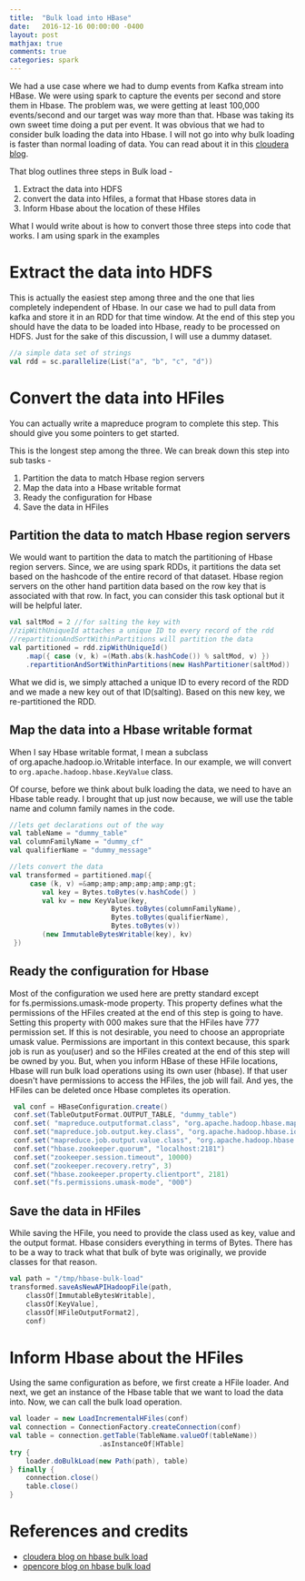 ```yaml
---
title:  "Bulk load into HBase"
date:   2016-12-16 00:00:00 -0400
layout: post
mathjax: true
comments: true
categories: spark
---
```

We had a use case where we had to dump events from Kafka stream into HBase. We were using spark to capture the events per second and store them in Hbase. The problem was, we were getting at least 100,000 events/second and our target was way more than that. Hbase was taking its own sweet time doing a put per event. It was obvious that we had to consider bulk loading the data into Hbase. I will not go into why bulk loading is faster than normal loading of data. You can read about it in this [cloudera blog][cl-blog].

That blog outlines three steps in Bulk load -

1. Extract the data into HDFS
2. convert the data into Hfiles, a format that Hbase stores data in
3. Inform Hbase about the location of these Hfiles

What I would write about is how to convert those three steps into code that works. I am using spark in the examples

# Extract the data into HDFS

This is actually the easiest step among three and the one that lies completely independent of Hbase. In our case we had to pull data from kafka and store it in an RDD for that time window. At the end of this step you should have the data to be loaded into Hbase, ready to be processed on HDFS. Just for the sake of this discussion, I will use a dummy dataset.

```scala
//a simple data set of strings
val rdd = sc.parallelize(List("a", "b", "c", "d"))
```

# Convert the data into HFiles

You can actually write a mapreduce program to complete this step. This should give you some pointers to get started.

This is the longest step among the three. We can break down this step into sub tasks -

1. Partition the data to match Hbase region servers
2. Map the data into a Hbase writable format
3. Ready the configuration for Hbase
4. Save the data in HFiles


## Partition the data to match Hbase region servers
We would want to partition the data to match the partitioning of Hbase region servers. Since, we are using spark RDDs, it partitions the data set based on the hashcode of the entire record of that dataset. Hbase region servers on the other hand partition data based on the row key that is associated with that row. In fact, you can consider this task optional but it will be helpful later.

```scala
val saltMod = 2 //for salting the key with
//zipWithUniqueId attaches a unique ID to every record of the rdd
//repartitionAndSortWithinPartitions will partition the data
val partitioned = rdd.zipWithUniqueId()
    .map({ case (v, k) =(Math.abs(k.hashCode()) % saltMod, v) })
    .repartitionAndSortWithinPartitions(new HashPartitioner(saltMod))
```

What we did is, we simply attached a unique ID to every record of the RDD and we made a new key out of that ID(salting). Based on this new key, we re-partitioned the RDD.


## Map the data into a Hbase writable format
When I say Hbase writable format, I mean a subclass of org.apache.hadoop.io.Writable interface. In our example, we will convert to `org.apache.hadoop.hbase.KeyValue` class.

Of course, before we think about bulk loading the data, we need to have an Hbase table ready. I brought that up just now because, we will use the table name and column family names in the code.

```scala
//lets get declarations out of the way
val tableName = "dummy_table"
val columnFamilyName = "dummy_cf"
val qualifierName = "dummy_message"

//lets convert the data
val transformed = partitioned.map({
     case (k, v) =&amp;amp;amp;amp;amp;amp;gt;
        val key = Bytes.toBytes(v.hashCode() )
        val kv = new KeyValue(key,
                         Bytes.toBytes(columnFamilyName),
                         Bytes.toBytes(qualifierName),
                         Bytes.toBytes(v))
        (new ImmutableBytesWritable(key), kv)
 })
```

## Ready the configuration for Hbase
Most of the configuration we used here are pretty standard except for fs.permissions.umask-mode property. This property defines what the permissions of the HFiles created at the end of this step is going to have. Setting this property with 000 makes sure that the HFiles have 777 permission set. If this is not desirable, you need to choose an appropriate umask value. Permissions are important in this context because, this spark job is run as you(user) and so the HFiles created at the end of this step will be owned by you. But, when you inform HBase of these HFile locations, Hbase will run bulk load operations using its own user (hbase). If that user doesn't have permissions to access the HFiles, the job will fail. And yes, the HFiles can be deleted once Hbase completes its operation.

```scala
 val conf = HBaseConfiguration.create()
 conf.set(TableOutputFormat.OUTPUT_TABLE, "dummy_table")
 conf.set( "mapreduce.outputformat.class", "org.apache.hadoop.hbase.mapreduce.TableOutputFormat")
 conf.set("mapreduce.job.output.key.class", "org.apache.hadoop.hbase.io.ImmutableBytesWritable")
 conf.set("mapreduce.job.output.value.class", "org.apache.hadoop.hbase.KeyValue")
 conf.set("hbase.zookeeper.quorum", "localhost:2181")
 conf.set("zookeeper.session.timeout", 10000)
 conf.set("zookeeper.recovery.retry", 3)
 conf.set("hbase.zookeeper.property.clientport", 2181)
 conf.set("fs.permissions.umask-mode", "000")
```


## Save the data in HFiles
While saving the HFile, you need to provide the class used as key, value and the output format. Hbase considers everything in terms of Bytes. There has to be a way to track what that bulk of byte was originally, we provide classes for that reason.

```scala
val path = "/tmp/hbase-bulk-load"
transformed.saveAsNewAPIHadoopFile(path,
    classOf[ImmutableBytesWritable],
    classOf[KeyValue],
    classOf[HFileOutputFormat2],
    conf)
```


# Inform Hbase about the HFiles
Using the same configuration as before, we first create a HFile loader. And next, we get an instance of the Hbase table that we want to load the data into. Now, we can call the bulk load operation.

```scala
val loader = new LoadIncrementalHFiles(conf)
val connection = ConnectionFactory.createConnection(conf)
val table = connection.getTable(TableName.valueOf(tableName))
                      .asInstanceOf[HTable]
try {
    loader.doBulkLoad(new Path(path), table)
} finally {
    connection.close()
    table.close()
}
```


# References and credits
* [cloudera blog on hbase bulk load][cl-blog]
* [opencore blog on hbase bulk load][opencore-blog]


[cl-blog]: http://blog.cloudera.com/blog/2013/09/how-to-use-hbase-bulk-loading-and-why/
[opencore-blog]: http://www.opencore.com/blog/2016/10/efficient-bulk-load-of-hbase-using-spark/